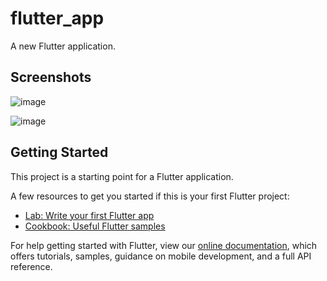 # flutter_app

A new Flutter application.

## Screenshots
![image](https://user-images.githubusercontent.com/22024308/91007952-3326b600-e618-11ea-99b3-0a765fdddaed.png)

![image](https://user-images.githubusercontent.com/22024308/91007939-2bffa800-e618-11ea-9749-3ed21615d962.png)

## Getting Started

This project is a starting point for a Flutter application.

A few resources to get you started if this is your first Flutter project:

- [Lab: Write your first Flutter app](https://flutter.dev/docs/get-started/codelab)
- [Cookbook: Useful Flutter samples](https://flutter.dev/docs/cookbook)

For help getting started with Flutter, view our
[online documentation](https://flutter.dev/docs), which offers tutorials,
samples, guidance on mobile development, and a full API reference.
